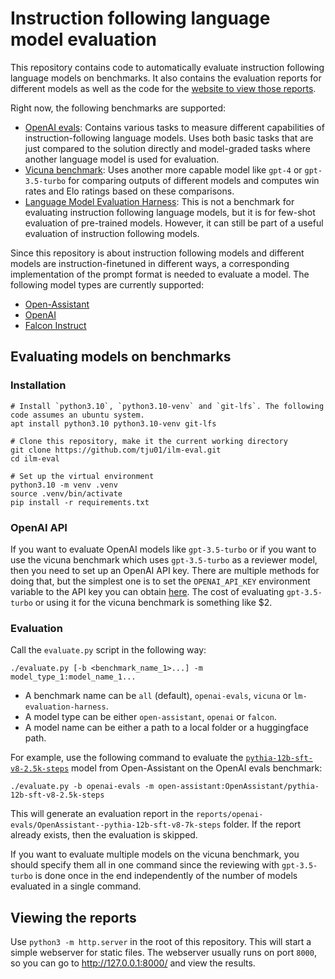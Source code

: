# Instruction following language model evaluation

This repository contains code to automatically evaluate instruction following language models on benchmarks.
It also contains the evaluation reports for different models as well as the code for the [website to view those reports](https://tju01.github.io/ilm-eval/).

Right now, the following benchmarks are supported:
- [OpenAI evals](https://github.com/openai/evals): Contains various tasks to measure different capabilities of instruction-following language models. Uses both basic tasks that are just compared to the solution directly and model-graded tasks where another language model is used for evaluation.
- [Vicuna benchmark](https://lmsys.org/blog/2023-03-30-vicuna): Uses another more capable model like `gpt-4` or `gpt-3.5-turbo` for comparing outputs of different models and computes win rates and Elo ratings based on these comparisons.
- [Language Model Evaluation Harness](https://github.com/EleutherAI/lm-evaluation-harness): This is not a benchmark for evaluating instruction following language models, but it is for few-shot evaluation of pre-trained models. However, it can still be part of a useful evaluation of instruction following models.

Since this repository is about instruction following models and different models are instruction-finetuned in different ways, a corresponding implementation of the prompt format is needed to evaluate a model. The following model types are currently supported:
- [Open-Assistant](https://open-assistant.io)
- [OpenAI](https://platform.openai.com/docs/models)
- [Falcon Instruct](https://huggingface.co/tiiuae)

## Evaluating models on benchmarks

### Installation

```
# Install `python3.10`, `python3.10-venv` and `git-lfs`. The following code assumes an ubuntu system.
apt install python3.10 python3.10-venv git-lfs

# Clone this repository, make it the current working directory
git clone https://github.com/tju01/ilm-eval.git
cd ilm-eval

# Set up the virtual environment
python3.10 -m venv .venv
source .venv/bin/activate
pip install -r requirements.txt
```

### OpenAI API

If you want to evaluate OpenAI models like `gpt-3.5-turbo` or if you want to use the vicuna benchmark which uses `gpt-3.5-turbo` as a reviewer model, then you need to set up an OpenAI API key.
There are multiple methods for doing that, but the simplest one is to set the `OPENAI_API_KEY` environment variable to the API key you can obtain [here](https://platform.openai.com/account/api-keys).
The cost of evaluating `gpt-3.5-turbo` or using it for the vicuna benchmark is something like $2.

### Evaluation

Call the `evaluate.py` script in the following way:
```
./evaluate.py [-b <benchmark_name_1>...] -m model_type_1:model_name_1...
````
- A benchmark name can be `all` (default), `openai-evals`, `vicuna` or `lm-evaluation-harness`.
- A model type can be either `open-assistant`, `openai` or `falcon`.
- A model name can be either a path to a local folder or a huggingface path.

For example, use the following command to evaluate the [`pythia-12b-sft-v8-2.5k-steps`](https://huggingface.co/OpenAssistant/pythia-12b-sft-v8-2.5k-steps) model from Open-Assistant on the OpenAI evals benchmark:
```
./evaluate.py -b openai-evals -m open-assistant:OpenAssistant/pythia-12b-sft-v8-2.5k-steps
```
This will generate an evaluation report in the `reports/openai-evals/OpenAssistant--pythia-12b-sft-v8-7k-steps` folder.
If the report already exists, then the evaluation is skipped.

If you want to evaluate multiple models on the vicuna benchmark, you should specify them all in one command since the reviewing with `gpt-3.5-turbo` is done once in the end independently of the number of models evaluated in a single command.

## Viewing the reports

Use `python3 -m http.server` in the root of this repository.
This will start a simple webserver for static files.
The webserver usually runs on port `8000`, so you can go to http://127.0.0.1:8000/ and view the results.
